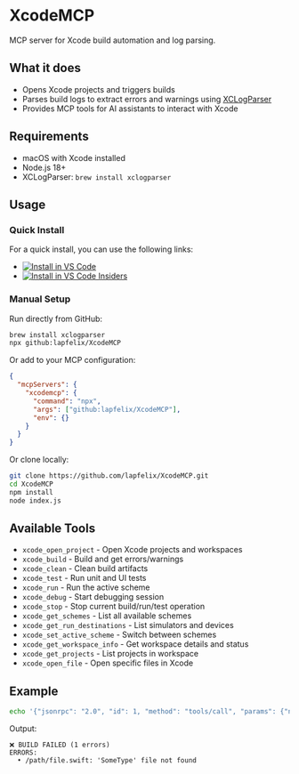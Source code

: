 # XcodeMCP

MCP server for Xcode build automation and log parsing.

## What it does

- Opens Xcode projects and triggers builds
- Parses build logs to extract errors and warnings using [XCLogParser](https://github.com/MobileNativeFoundation/XCLogParser)
- Provides MCP tools for AI assistants to interact with Xcode

## Requirements

- macOS with Xcode installed
- Node.js 18+
- XCLogParser: `brew install xclogparser`

## Usage

### Quick Install

For a quick install, you can use the following links:

- [<img src="https://img.shields.io/badge/VS_Code-VS_Code?style=flat-square&label=Install%20Server&color=0098FF" alt="Install in VS Code">](https://insiders.vscode.dev/redirect/mcp/install?name=xcodemcp&config=%7B%22command%22%3A%22npx%22%2C%22args%22%3A%5B%22github%3Alapfelix%2FXcodeMCP%22%5D%7D)
- [<img alt="Install in VS Code Insiders" src="https://img.shields.io/badge/VS_Code_Insiders-VS_Code_Insiders?style=flat-square&label=Install%20Server&color=24bfa5">](https://insiders.vscode.dev/redirect/mcp/install?name=xcodemcp&config=%7B%22command%22%3A%22npx%22%2C%22args%22%3A%5B%22github%3Alapfelix%2FXcodeMCP%22%5D%7D&quality=insiders)

### Manual Setup

Run directly from GitHub:
```bash
brew install xclogparser
npx github:lapfelix/XcodeMCP
```

Or add to your MCP configuration:
```json
{
  "mcpServers": {
    "xcodemcp": {
      "command": "npx",
      "args": ["github:lapfelix/XcodeMCP"],
      "env": {}
    }
  }
}
```

Or clone locally:
```bash
git clone https://github.com/lapfelix/XcodeMCP.git
cd XcodeMCP
npm install
node index.js
```

## Available Tools

- `xcode_open_project` - Open Xcode projects and workspaces
- `xcode_build` - Build and get errors/warnings  
- `xcode_clean` - Clean build artifacts
- `xcode_test` - Run unit and UI tests
- `xcode_run` - Run the active scheme
- `xcode_debug` - Start debugging session
- `xcode_stop` - Stop current build/run/test operation
- `xcode_get_schemes` - List all available schemes
- `xcode_get_run_destinations` - List simulators and devices
- `xcode_set_active_scheme` - Switch between schemes
- `xcode_get_workspace_info` - Get workspace details and status
- `xcode_get_projects` - List projects in workspace
- `xcode_open_file` - Open specific files in Xcode

## Example

```bash
echo '{"jsonrpc": "2.0", "id": 1, "method": "tools/call", "params": {"name": "xcode_build", "arguments": {}}}' | node index.js
```

Output:
```
❌ BUILD FAILED (1 errors)
ERRORS:
  • /path/file.swift: 'SomeType' file not found
```
